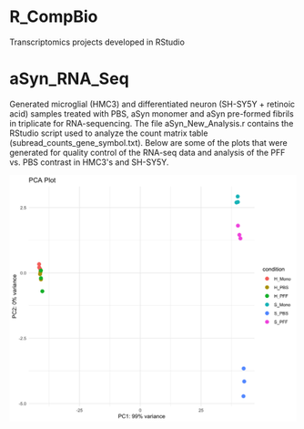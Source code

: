 # R_CompBio
Transcriptomics projects developed in RStudio

# aSyn_RNA_Seq
Generated microglial (HMC3) and differentiated neuron (SH-SY5Y + retinoic acid) samples treated with PBS, aSyn monomer and aSyn pre-formed fibrils in triplicate for RNA-sequencing. The file aSyn_New_Analysis.r contains the RStudio script used to analyze the count matrix table (subread_counts_gene_symbol.txt). Below are some of the plots that were generated for quality control of the RNA-seq data and analysis of the PFF vs. PBS contrast in HMC3's and SH-SY5Y.

![alt text](images/PCA_all.png)
